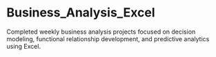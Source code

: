 # Business_Analysis_Excel
Completed weekly business analysis projects focused on decision modeling, functional relationship development, and predictive analytics using Excel.
